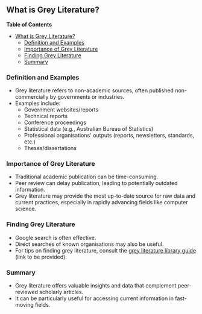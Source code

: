 ## What is Grey Literature?

<!-- markdown-toc start - Don't edit this section. Run M-x markdown-toc-refresh-toc -->
**Table of Contents**

- [What is Grey Literature?](#what-is-grey-literature)
    - [Definition and Examples](#definition-and-examples)
    - [Importance of Grey Literature](#importance-of-grey-literature)
    - [Finding Grey Literature](#finding-grey-literature)
    - [Summary](#summary)

<!-- markdown-toc end -->


### Definition and Examples
- Grey literature refers to non-academic sources, often published non-commercially by governments or industries.
- Examples include:
  - Government websites/reports
  - Technical reports
  - Conference proceedings
  - Statistical data (e.g., Australian Bureau of Statistics)
  - Professional organisations' outputs (reports, newsletters, standards, etc.)
  - Theses/dissertations

### Importance of Grey Literature
- Traditional academic publication can be time-consuming.
- Peer review can delay publication, leading to potentially outdated information.
- Grey literature may provide the most up-to-date source for raw data and current practices, especially in rapidly advancing fields like computer science.

### Finding Grey Literature
- Google search is often effective.
- Direct searches of known organisations may also be useful.
- For tips on finding grey literature, consult the [grey literature library guide](#) (link to be provided).

### Summary
- Grey literature offers valuable insights and data that complement peer-reviewed scholarly articles.
- It can be particularly useful for accessing current information in fast-moving fields.
